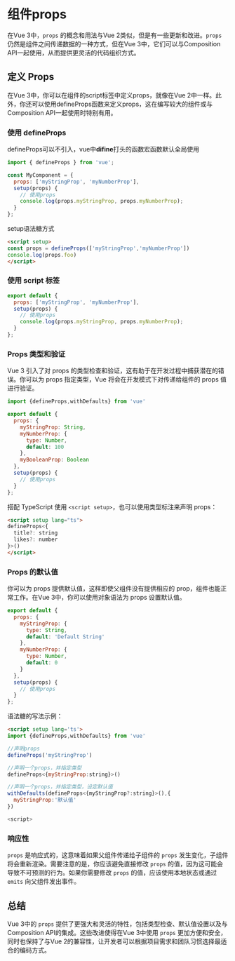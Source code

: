 # 组件props

在Vue 3中，`props` 的概念和用法与Vue 2类似，但是有一些更新和改进。`props` 仍然是组件之间传递数据的一种方式，但在Vue 3中，它们可以与Composition API一起使用，从而提供更灵活的代码组织方式。

## 定义 Props

在Vue 3中，你可以在组件的script标签中定义props，就像在Vue 2中一样。此外，你还可以使用defineProps函数来定义props，这在编写较大的组件或与Composition API一起使用时特别有用。

### 使用 defineProps

defineProps可以不引入，vue中**difine**打头的函数宏函数默认全局使用

```javascript
import { defineProps } from 'vue';

const MyComponent = {
  props: ['myStringProp', 'myNumberProp'],
  setup(props) {
    // 使用props
    console.log(props.myStringProp, props.myNumberProp);
  }
};
```

setup语法糖方式

```html
<script setup>
const props = defineProps(['myStringProp','myNumberProp'])
console.log(props.foo)
</script>
```

### 使用 script 标签

```javascript
export default {
  props: ['myStringProp', 'myNumberProp'],
  setup(props) {
    // 使用props
    console.log(props.myStringProp, props.myNumberProp);
  }
};
```

### Props 类型和验证

Vue 3 引入了对 props 的类型检查和验证，这有助于在开发过程中捕获潜在的错误。你可以为 props 指定类型，Vue 将会在开发模式下对传递给组件的 props 值进行验证。

```javascript
import {defineProps,withDefaults} from 'vue'

export default {
  props: {
    myStringProp: String,
    myNumberProp: {
      type: Number,
      default: 100
    },
    myBooleanProp: Boolean
  },
  setup(props) {
    // 使用props
  }
};
```

搭配 TypeScript 使用 `<script setup>`，也可以使用类型标注来声明 props：

```html
<script setup lang="ts">
defineProps<{
  title?: string
  likes?: number
}>()
</script>
```

### Props 的默认值

你可以为 props 提供默认值，这样即使父组件没有提供相应的 prop，组件也能正常工作。在Vue 3中，你可以使用对象语法为 props 设置默认值。

```javascript
export default {
  props: {
    myStringProp: {
      type: String,
      default: 'Default String'
    },
    myNumberProp: {
      type: Number,
      default: 0
    }
  },
  setup(props) {
    // 使用props
  }
};
```

语法糖的写法示例：

```html
<script setup lang='ts'>
import {defineProps,withDefaults} from 'vue'

//声明props
defineProps('myStringProp')

//声明一个props，并指定类型
defineProps<{myStringProp:string}>()

//声明一个props，并指定类型，设定默认值
withDefaults(defineProps<{myStringProp?:string}>(),{
  myStringProp:'默认值'
})

<script>
```

### 响应性

`props` 是响应式的，这意味着如果父组件传递给子组件的 `props` 发生变化，子组件将会重新渲染。需要注意的是，你应该避免直接修改 `props` 的值，因为这可能会导致不可预测的行为。如果你需要修改 `props` 的值，应该使用本地状态或通过 `emits` 向父组件发出事件。

## 总结

Vue 3中的 `props` 提供了更强大和灵活的特性，包括类型检查、默认值设置以及与Composition API的集成。这些改进使得在Vue 3中使用 `props` 更加方便和安全，同时也保持了与Vue 2的兼容性，让开发者可以根据项目需求和团队习惯选择最适合的编码方式。
